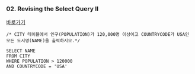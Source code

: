 ### 02. Revising the Select Query II
[바로가기](https://www.hackerrank.com/challenges/revising-the-select-query-2/problem)
```MySQL
/* CITY 테이블에서 인구(POPULATION)가 120,000명 이상이고 COUNTRYCODE가 USA인 모든 도시명(NAME)을 출력하시오.*/

SELECT NAME
FROM CITY
WHERE POPULATION > 120000
AND COUNTRYCODE = 'USA'
```
